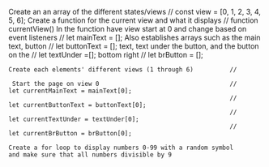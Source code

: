 Create an an array of the different states/views                 //      const view = [0, 1, 2, 3, 4, 5, 6];
Create a function for the current view and what it displays      //      function currentView()
    In the function have view start at 0 and change based on 
    event listeners                                              //      let mainText = [];
    Also establishes arrays such as the main text, button        //      let buttonText = [];
    text, text under the button, and the button on the           //      let textUnder =[];
    bottom right                                                 //      let brButton = [];      

    Create each elements' different views (1 through 6)          //                    

     Start the page on view 0                                    //      let currentMainText = mainText[0];
                                                                 //      let currentButtonText = buttonText[0];
                                                                 //      let currentTextUnder = textUnder[0];
                                                                 //      let currentBrButton = brButton[0];
    
    Create a for loop to display numbers 0-99 with a random symbol
    and make sure that all numbers divisible by 9